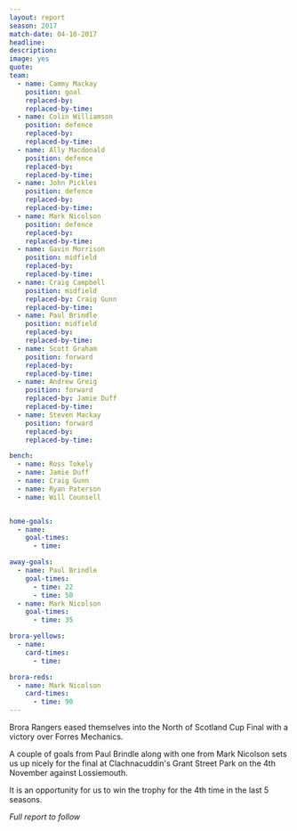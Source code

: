 ```yaml
---
layout: report
season: 2017
match-date: 04-10-2017
headline:
description:
image: yes
quote:
team:
  - name: Cammy Mackay
    position: goal
    replaced-by:
    replaced-by-time:
  - name: Colin Williamson
    position: defence
    replaced-by:
    replaced-by-time:
  - name: Ally Macdonald
    position: defence
    replaced-by:
    replaced-by-time:
  - name: John Pickles
    position: defence
    replaced-by:
    replaced-by-time:
  - name: Mark Nicolson
    position: defence
    replaced-by:
    replaced-by-time:
  - name: Gavin Morrison
    position: midfield
    replaced-by:
    replaced-by-time:
  - name: Craig Campbell
    position: midfield
    replaced-by: Craig Gunn
    replaced-by-time:
  - name: Paul Brindle
    position: midfield
    replaced-by:
    replaced-by-time:
  - name: Scott Graham
    position: forward
    replaced-by:
    replaced-by-time:
  - name: Andrew Greig
    position: forward
    replaced-by: Jamie Duff
    replaced-by-time:
  - name: Steven Mackay
    position: forward
    replaced-by:
    replaced-by-time:

bench:
  - name: Ross Tokely
  - name: Jamie Duff
  - name: Craig Gunn
  - name: Ryan Paterson
  - name: Will Counsell


home-goals:
  - name:
    goal-times:
      - time:

away-goals:
  - name: Paul Brindle
    goal-times:
      - time: 22
      - time: 50
  - name: Mark Nicolson
    goal-times:
      - time: 35

brora-yellows:
  - name:
    card-times:
      - time:

brora-reds:
  - name: Mark Nicolson
    card-times:
      - time: 90
---
```

Brora Rangers eased themselves into the North of Scotland Cup Final with a victory over Forres Mechanics.

A couple of goals from Paul Brindle along with one from Mark Nicolson sets us up nicely for the final at Clachnacuddin's Grant Street Park on the 4th November against Lossiemouth.

It is an opportunity for us to win the trophy for the 4th time in the last 5 seasons.

*Full report to follow*
